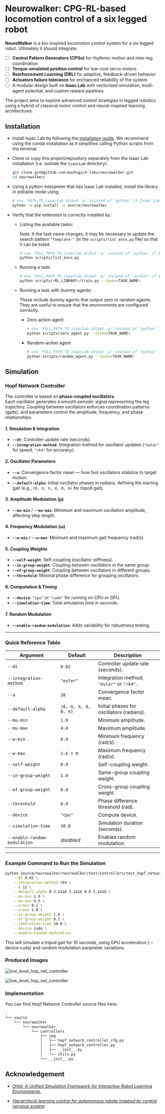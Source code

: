 # Neurowalker: CPG-RL-based locomotion control of a six legged robot

**NeuroWalker** is a bio-inspired locomotion control system for a six legged robot. Ultimately it should integrate:

- [ ] **Central Pattern Generators (CPGs)** for rhythmic motion and inter-leg coordination
- [ ] **Torque-emulated position control** for low-cost servo motors
- [ ] **Reinforcement Learning (DRL)** for adaptive, feedback-driven behavior
- [ ] **Actuators failure tolerance** for enchanced reliability of the system
- [ ] A modular design built on **Isaac Lab** with vectorized simulation, multi-agent potential, and custom reward pipelines

The project aims to explore advanced control strategies in legged robotics using a hybrid of classical motor control and neural-inspired learning architectures.

## Installation

- Install Isaac Lab by following the [installation guide](https://isaac-sim.github.io/IsaacLab/main/source/setup/installation/index.html).
  We recommend using the conda installation as it simplifies calling Python scripts from the terminal.

- Clone or copy this project/repository separately from the Isaac Lab installation (i.e. outside the `IsaacLab` directory):
    ```bash
    git clone git@github.com:mazhugich-labs/neurowalker.git
    cd neurowalker/
    ```

- Using a python interpreter that has Isaac Lab installed, install the library in editable mode using:

    ```bash
    # use 'PATH_TO_isaaclab.sh|bat -p' instead of 'python' if Isaac Lab is not installed in Python venv or conda
    python -m pip install -e source/neurowalker

- Verify that the extension is correctly installed by:

    - Listing the available tasks:

        Note: It the task name changes, it may be necessary to update the search pattern `"Template-"`
        (in the `scripts/list_envs.py` file) so that it can be listed.

        ```bash
        # use 'FULL_PATH_TO_isaaclab.sh|bat -p' instead of 'python' if Isaac Lab is not installed in Python venv or conda
        python scripts/list_envs.py
        ```

    - Running a task:

        ```bash
        # use 'FULL_PATH_TO_isaaclab.sh|bat -p' instead of 'python' if Isaac Lab is not installed in Python venv or conda
        python scripts/<RL_LIBRARY>/train.py --task=<TASK_NAME>
        ```

    - Running a task with dummy agents:

        These include dummy agents that output zero or random agents. They are useful to ensure that the environments are configured correctly.

        - Zero-action agent

            ```bash
            # use 'FULL_PATH_TO_isaaclab.sh|bat -p' instead of 'python' if Isaac Lab is not installed in Python venv or conda
            python scripts/zero_agent.py --task=<TASK_NAME>
            ```
        - Random-action agent

            ```bash
            # use 'FULL_PATH_TO_isaaclab.sh|bat -p' instead of 'python' if Isaac Lab is not installed in Python venv or conda
            python scripts/random_agent.py --task=<TASK_NAME>
            ```

## Simulation

### Hopf Network Controller

The controller is based on **phase-coupled oscillators**.  
Each oscillator generates a smooth periodic signal representing the leg trajectory. Coupling between oscillators enforces coordination patterns (gaits), and parameters control the amplitude, frequency, and phase relationships.

#### 1. Simulation & Integration
- **`--dt`**: Controller update rate (seconds).  
- **`--integration-method`**: Integration method for oscillator updates (`"euler"` for speed, `"rk4"` for accuracy).

#### 2. Oscillator Parameters
- **`--a`**: Convergence factor mean — how fast oscillators stabilize to target motion.  
- **`--default-alpha`**: Initial oscillator phases in radians, defining the starting gait (e.g., `(0, π, π, 0, 0, π)` for tripod gait).

#### 3. Amplitude Modulation (μ)
- **`--mu-min`** / **`--mu-max`**: Minimum and maximum oscillation amplitude, affecting step length.

#### 4. Frequency Modulation (ω)
- **`--w-min`** / **`--w-max`**: Minimum and maximum gait frequency (rad/s).

#### 5. Coupling Weights
- **`--self-weight`**: Self-coupling (oscillator stiffness).  
- **`--in-group-weight`**: Coupling between oscillators in the same group.  
- **`--of-group-weight`**: Coupling between oscillators in different groups.  
- **`--threshold`**: Minimal phase difference for grouping oscillators.

#### 6. Computation & Timing
- **`--device`**: `"cpu"` or `"cuda"` for running on CPU or GPU.  
- **`--simulation-time`**: Total simulation time in seconds.

#### 7. Random Modulation
- **`--enable-random-modulation`**: Adds variability for robustness testing.

---

### Quick Reference Table

| Argument | Default | Description |
|----------|---------|-------------|
| `--dt` | `0.02` | Controller update rate (seconds). |
| `--integration-method` | `"euler"` | Integration method: `"euler"` or `"rk4"`. |
| `--a` | `10` | Convergence factor mean. |
| `--default-alpha` | `(0, π, π, 0, 0, π)` | Initial phases for oscillators (radians). |
| `--mu-min` | `1.0` | Minimum amplitude. |
| `--mu-max` | `4.0` | Maximum amplitude. |
| `--w-min` | `0.0` | Minimum frequency (rad/s). |
| `--w-max` | `1.6 × π` | Maximum frequency (rad/s). |
| `--self-weight` | `0.0` | Self-coupling weight. |
| `--in-group-weight` | `1.0` | Same-group coupling weight. |
| `--of-group-weight` | `0.0` | Cross-group coupling weight. |
| `--threshold` | `0.0` | Phase difference threshold (rad). |
| `--device` | `"cpu"` | Compute device. |
| `--simulation-time` | `10.0` | Simulation duration (seconds). |
| `--enable-random-modulation` | *disabled* | Enables random modulation. |

---

### Example Command to Run the Simulation

```bash
python source/neurowalker/neurowalker/test/controllers/test_hopf_network_controller.py \
    --dt 0.02 \
    --integration-method rk4 \
    --a 12 \
    --default-alpha 0 3.1416 3.1416 0 0 3.1416 \
    --mu-min 1.0 \
    --mu-max 9.5 \
    --w-min 0.2 \
    --w-max 5.0 \
    --in-group-weight 1.0 \
    --of-group-weight 0.1 \
    --simulation-time 10.0 \
    --device cuda \
    --enable-random-modulation
```

This will simulate a tripod gait for 10 seconds, using GPU acceleration (--device cuda) and random modulation parameter variations.

### Produced Images

![low_level_hop_net_controller](source/neurowalker/docs/images/low_level_controller_no_modulation.png "Hopf Network Controller without modulation")

![low_level_hop_net_controller](source/neurowalker/docs/images/low_level_controller_random_modulation.png "Hopf Network Controller with random modulation")

### Implementation
You can find Hopf Network Controller source files here:

```bash
.
└── source
    └── neurowalker
        └── neurowalker
            └── controllers
                ├── cpg
                │   ├── hopf_network_controller_cfg.py
                │   ├── hopf_network_controller.py
                │   ├── __init__.py
                │   └── utils.py
                └── __init__.py
```

## Acknowledgement

- [*Orbit: A Unified Simulation Framework for Interactive Robot Learning Environments.*](https://arxiv.org/pdf/2301.04195)

- [*Hierarchical learning control for autonomous robots inspired by central
nervous system*](https://arxiv.org/pdf/2408.03525)
